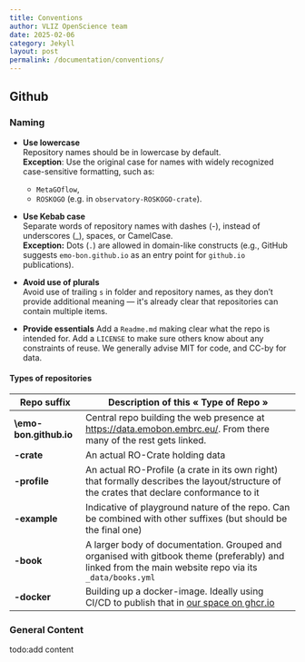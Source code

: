 ```yaml
---
title: Conventions
author: VLIZ OpenScience team
date: 2025-02-06
category: Jekyll
layout: post
permalink: /documentation/conventions/
---
```


## Github

### Naming

- **Use lowercase**  
Repository names should be in lowercase by default.  
**Exception**: Use the original case for names with widely recognized case-sensitive formatting, such as: 
    - `MetaGOflow`, 
    - `ROSKOGO` (e.g. in `observatory-ROSKOGO-crate`).  

- **Use Kebab case**  
Separate words of repository names with dashes (-), instead of underscores (_), spaces, or CamelCase.  
**Exception:** Dots (`.`) are allowed in domain-like constructs (e.g., GitHub suggests `emo-bon.github.io` as an entry point for `github.io` publications).  

- **Avoid use of plurals**  
Avoid use of trailing `s` in folder and repository names, as they don’t provide additional meaning — it's already clear that repositories can contain multiple items. 

- **Provide essentials**
Add a `Readme.md` making clear what the repo is intended for.  Add a `LICENSE` to make sure others know about any constraints of reuse. We generally advise MIT for code, and CC-by for data.

#### Types of repositories

| Repo suffix            | Description of this « Type of Repo »    |
|------------------------|-----------------------------------------|
| **\emo-bon.github.io** | Central repo building the web presence at https://data.emobon.embrc.eu/. From there many of the rest gets linked. |
| **\-crate**            | An actual RO-Crate holding data |
| **\-profile**          | An actual RO-Profile (a crate in its own right) that formally describes the layout/structure of the crates that declare conformance to it |
| **\-example**          | Indicative of playground nature of the repo. Can be combined with other suffixes (but should be the final one) |
| **\-book**             | A larger body of documentation. Grouped and organised with gitbook theme (preferably) and linked from the main website repo via its `_data/books.yml` | 
| **\-docker**           | Building up a docker-image. Ideally using CI/CD to publish that in [our space on ghcr.io](https://github.com/orgs/emo-bon/packages)  | 

### General Content

todo:add content